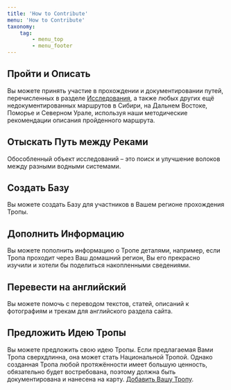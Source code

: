 ```yaml
---
title: 'How to Contribute'
menu: 'How to Contribute'
taxonomy:
    tag:
        - menu_top
        - menu_footer
---
```


## Пройти и Описать

Вы можете принять участие в прохождении и документировании путей, перечисленных в разделе [Исследования](/researches), а также любых других ещё недокументированных маршрутов в Сибири, на Дальнем Востоке, Поморье и Северном Урале, используя наши методические рекомендации описания пройденного маршрута.


## Отыскать Путь между Реками

Обособленный объект исследований – это поиск и улучшение волоков между разными водными системами.


## Создать Базу

Вы можете создать Базу для участников в Вашем регионе прохождения Тропы.


## Дополнить Информацию

Вы можете пополнить информацию о Тропе деталями, например, если Тропа проходит через Ваш домашний регион, Вы его прекрасно изучили и хотели бы поделиться накопленными сведениями.


## Перевести на английский

Вы можете помочь с переводом текстов, статей, описаний к фотографиям и трекам для английского раздела сайта.


## Предложить Идею Тропы

Вы можете предложить свою идею Тропы. Если предлагаемая Вами Тропа сверхдлинна, она может стать Национальной Тропой. Однако созданная Тропа любой протяжённости имеет большую ценность, обязательно будет востребована, поэтому должна быть документирована и нанесена на карту.
[Добавить Вашу Тропу](add-trail).
